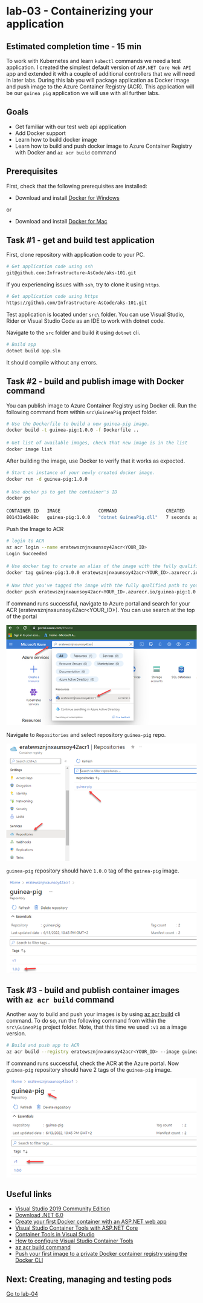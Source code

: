 # lab-03 - Containerizing your application

## Estimated completion time - 15 min

To work with Kubernetes and learn `kubectl` commands we need a test application. I created the simplest default version of `ASP.NET Core Web API` app and extended it with a couple of additional controllers that we will need in later labs. During this lab you will package application as Docker image and push image to the Azure Container Registry (ACR). This application will be our `guinea pig` application we will use with all further labs.

## Goals

* Get familiar with our test web api application
* Add Docker support 
* Learn how to build docker image
* Learn how to build and push docker image to Azure Container Registry with Docker and `az acr build` command 

## Prerequisites

First, check that the following prerequisites are installed:

* Download and install [Docker for Windows](https://docs.docker.com/docker-for-windows/install/)

or 

* Download and install [Docker for Mac](https://www.docker.com/products/docker-desktop/)

## Task #1 - get and build test application

First, clone repository with application code to your PC. 

```bash
# Get application code using ssh
git@github.com:Infrastructure-AsCode/aks-101.git
```

If you experiencing issues with `ssh`, try to clone it using `https`.

```bash
# Get application code using https 
https://github.com/Infrastructure-AsCode/aks-101.git
```

Test application is located under `src\` folder. You can use Visual Studio, Rider or Visual Studio Code as an IDE to work with dotnet code.

Navigate to the `src` folder and build it using `dotnet` cli.

```bash
# Build app
dotnet build app.sln
```

It should compile without any errors.

## Task #2 - build and publish image with Docker command

You can publish image to Azure Container Registry using Docker cli.
Run the following command from within `src\GuineaPig` project folder.

```bash
# Use the Dockerfile to build a new guinea-pig image.
docker build -t guinea-pig:1.0.0 -f Dockerfile ..

# Get list of available images, check that new image is in the list
docker image list
```

After building the image, use Docker to verify that it works as expected.

```bash
# Start an instance of your newly created docker image.
docker run -d guinea-pig:1.0.0

# Use docker ps to get the container's ID
docker ps

CONTAINER ID   IMAGE              COMMAND                  CREATED         STATUS         PORTS     NAMES
801431e6b88c   guinea-pig:1.0.0   "dotnet GuineaPig.dll"   7 seconds ago   Up 6 seconds   80/tcp    flamboyant_margulis
```

Push the Image to ACR

```bash
# login to ACR
az acr login --name eratewsznjnxaunsoy42acr<YOUR_ID>
Login Succeeded

# Use docker tag to create an alias of the image with the fully qualified path to your ACR registry.
docker tag guinea-pig:1.0.0 eratewsznjnxaunsoy42acr<YOUR_ID>.azurecr.io/guinea-pig:1.0.0

# Now that you've tagged the image with the fully qualified path to your private registry, you can push it to the registry with docker push
docker push eratewsznjnxaunsoy42acr<YOUR_ID>.azurecr.io/guinea-pig:1.0.0
```
If command runs successful, navigate to Azure portal and search for your ACR (eratewsznjnxaunsoy42acr<YOUR_ID>). You can use search at the top of the portal 

![search-acr](images/portal-acr-1.png)

Navigate to `Repositories` and select repository `guinea-pig` repo. 

![acr](images/portal-acr-2.png)


`guinea-pig` repository should have `1.0.0` tag of the `guinea-pig` image.

![acr1](images/portal-acr-3.png)


## Task #3 - build and publish container images with `az acr build` command

Another way to build and push your images is by using [az acr build](https://docs.microsoft.com/en-us/cli/azure/acr?view=azure-cli-latest&WT.mc_id=AZ-MVP-5003837#az_acr_build) cli command. To do so, run the following command from within the `src\GuineaPig` project folder. Note, that this time we used `:v1` as a image version.

```bash
# Build and push app to ACR
az acr build --registry eratewsznjnxaunsoy42acr<YOUR_ID> --image guinea-pig:v1 --file Dockerfile ..
```
If command runs successful, check the ACR at the Azure portal. Now `guinea-pig` repository should have 2 tags of the `guinea-pig` image.

![acr1](images/portal-acr-4.png)

## Useful links

* [Visual Studio 2019 Community Edition](https://visualstudio.microsoft.com/downloads/?WT.mc_id=AZ-MVP-5003837)
* [Download .NET 6.0](https://dotnet.microsoft.com/download/dotnet/6.0?WT.mc_id=AZ-MVP-5003837)
* [Create your first Docker container with an ASP.NET web app](https://tutorials.visualstudio.com/aspnet-container/containerize?WT.mc_id=AZ-MVP-5003837)
* [Visual Studio Container Tools with ASP.NET Core](https://docs.microsoft.com/en-us/aspnet/core/host-and-deploy/docker/visual-studio-tools-for-docker?view=aspnetcore-5.0&WT.mc_id=AZ-MVP-5003837)
* [Container Tools in Visual Studio](https://docs.microsoft.com/en-us/visualstudio/containers/?view=vs-2019&WT.mc_id=AZ-MVP-5003837)
* [How to configure Visual Studio Container Tools](https://docs.microsoft.com/en-us/visualstudio/containers/container-tools-configure?view=vs-2019&WT.mc_id=AZ-MVP-5003837)
* [az acr build command](https://docs.microsoft.com/en-us/cli/azure/acr?view=azure-cli-latest&WT.mc_id=AZ-MVP-5003837#az_acr_build)
* [Push your first image to a private Docker container registry using the Docker CLI](https://docs.microsoft.com/en-us/azure/container-registry/container-registry-get-started-docker-cli?WT.mc_id=AZ-MVP-5003837)

## Next: Creating, managing and testing pods

[Go to lab-04](../lab-04/readme.md)